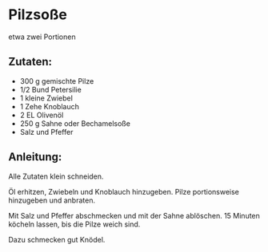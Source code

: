 Pilzsoße
===
etwa zwei Portionen

Zutaten:
---
- 300 g gemischte Pilze
- 1/2 Bund Petersilie
- 1 kleine Zwiebel
- 1 Zehe Knoblauch
- 2 EL Olivenöl
- 250 g Sahne oder Bechamelsoße
-   Salz und Pfeffer

Anleitung:
---
Alle Zutaten klein schneiden.

Öl erhitzen, Zwiebeln und Knoblauch hinzugeben. Pilze portionsweise hinzugeben und anbraten.

Mit Salz und Pfeffer abschmecken und mit der Sahne ablöschen. 15 Minuten köcheln lassen, bis die Pilze weich sind.

Dazu schmecken gut Knödel.